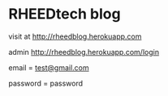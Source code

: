 # RHEEDtech blog

visit at http://rheedblog.herokuapp.com

admin http://rheedblog.herokuapp.com/login

email = test@gmail.com

password = password
